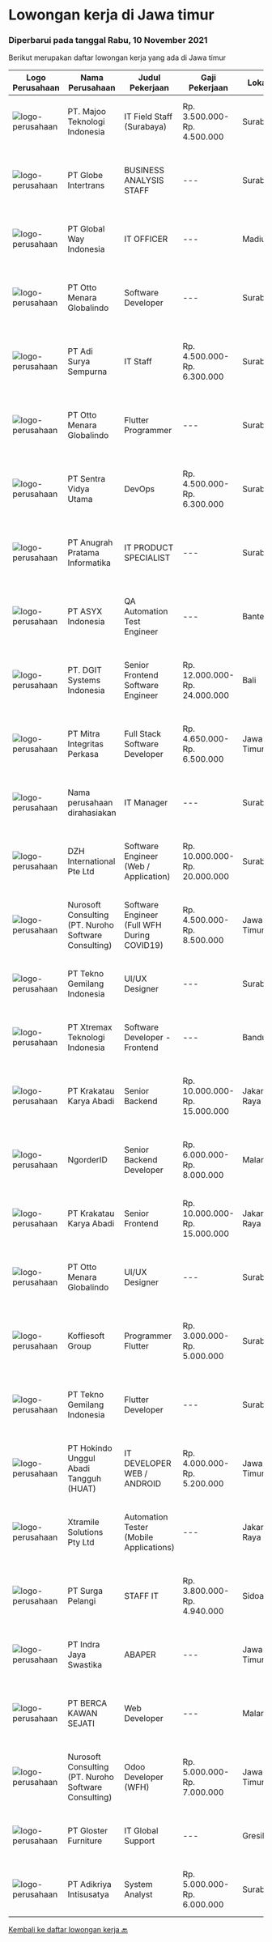 
  # Lowongan kerja di Jawa timur

  ### Diperbarui pada tanggal Rabu, 10 November 2021

  Berikut merupakan daftar lowongan kerja yang ada di Jawa timur

  |Logo Perusahaan | Nama Perusahaan | Judul Pekerjaan | Gaji Pekerjaan | Lokasi | Deskripsi | Tanggal diunggah | Pranala |
  | -------------- | --------------- | --------------- | --------- | --------- | -------------- | ------- | ----------- |
  |![logo-perusahaan](https://image-service-cdn.seek.com.au/2a2c8a948d223cf92abbc34c9b4e6cee325386db/ee4dce1061f3f616224767ad58cb2fc751b8d2dc)|PT. Majoo Teknologi Indonesia|IT Field Staff (Surabaya)|Rp. 3.500.000-Rp. 4.500.000|Surabaya|Deskripsi Pekerjaan: Melakukan instalasi beserta pengaturan software dan hardware majoo. Memberikan edukasi (training) kepada staff / manager/ owner...|Selasa, 09 November 2021|https://www.jobstreet.co.id/id/job/it-field-staff-surabaya-3683848?token=0~17b17958-2601-4b82-aaa9-7dfae290c929&sectionRank=1&jobId=jobstreet-id-job-3683848|
|![logo-perusahaan](https://image-service-cdn.seek.com.au/1a3857c97a26239fac41ca5ab3768696c62ddc0a/ee4dce1061f3f616224767ad58cb2fc751b8d2dc)|PT Globe Intertrans|BUSINESS ANALYSIS STAFF|---|Surabaya|Kualifikasi: Usia Maks 35 Pendidikan D3/ S1 Sistem Informasi / Teknik Informatika Mempunyai pengalaman di bidang ERP &amp; Sistem Bisnis Analisis min...|Selasa, 09 November 2021|https://www.jobstreet.co.id/id/job/business-analysis-staff-3684060?token=0~17b17958-2601-4b82-aaa9-7dfae290c929&sectionRank=2&jobId=jobstreet-id-job-3684060|
|![logo-perusahaan](https://image-service-cdn.seek.com.au/a67106b5a42e8f1a3f2e8ea6f84b83e26b759a12/ee4dce1061f3f616224767ad58cb2fc751b8d2dc)|PT Global Way Indonesia|IT OFFICER|---|Madiun|Requirements: At least 2 years work experience in related field Bachelor degree in Informatic Engineering or Information System or related Has skill...|Minggu, 07 November 2021|https://www.jobstreet.co.id/id/job/it-officer-3666564?token=0~17b17958-2601-4b82-aaa9-7dfae290c929&sectionRank=3&jobId=jobstreet-id-job-3666564|
|![logo-perusahaan](https://image-service-cdn.seek.com.au/f315f0c605a36ea3a033e6abb5c67515d4b00ff5/ee4dce1061f3f616224767ad58cb2fc751b8d2dc)|PT Otto Menara Globalindo|Software Developer|---|Surabaya|Qualifications : Maximal 35 years old Candidate must possess at least Diploma, Bachelor's Degree, Bachelor's Degree in Engineering (Informatics),...|Selasa, 09 November 2021|https://www.jobstreet.co.id/id/job/software-developer-3667203?token=0~17b17958-2601-4b82-aaa9-7dfae290c929&sectionRank=4&jobId=jobstreet-id-job-3667203|
|![logo-perusahaan](https://image-service-cdn.seek.com.au/583003a04ef8b7095b13eb32d6aed3ff70bd5895/ee4dce1061f3f616224767ad58cb2fc751b8d2dc)|PT Adi Surya Sempurna|IT Staff|Rp. 4.500.000-Rp. 6.300.000|Surabaya|Usia maksimal 30 tahun Pendidikan D3/S1 Teknik Informatika Lancar melakukan pengolahan database Dapat melakukan pemrograman desktop maupun web...|Sabtu, 06 November 2021|https://www.jobstreet.co.id/id/job/it-staff-3681307?token=0~17b17958-2601-4b82-aaa9-7dfae290c929&sectionRank=5&jobId=jobstreet-id-job-3681307|
|![logo-perusahaan](https://image-service-cdn.seek.com.au/f315f0c605a36ea3a033e6abb5c67515d4b00ff5/ee4dce1061f3f616224767ad58cb2fc751b8d2dc)|PT Otto Menara Globalindo|Flutter Programmer|---|Surabaya|Mceasy merupakan penyedia solusi digital berbasis internet dan GPS untuk menjawab kebutuhan operasional logistik dan pelacakan lokasi kendaraan....|Selasa, 09 November 2021|https://www.jobstreet.co.id/id/job/flutter-programmer-3667545?token=0~17b17958-2601-4b82-aaa9-7dfae290c929&sectionRank=6&jobId=jobstreet-id-job-3667545|
|![logo-perusahaan](https://image-service-cdn.seek.com.au/89a4b4d8e6af0c01c230c2b1f638fbea996731cb/ee4dce1061f3f616224767ad58cb2fc751b8d2dc)|PT Sentra Vidya Utama|DevOps|Rp. 4.500.000-Rp. 6.300.000|Surabaya|Job Description: Melakukan Perawatan Sistem dan menjaga infrastruktur Membuat code agar sistem dapat berjalan secara otomatis Kualifikasi: Familiar...|Selasa, 09 November 2021|https://www.jobstreet.co.id/id/job/devops-3667370?token=0~17b17958-2601-4b82-aaa9-7dfae290c929&sectionRank=7&jobId=jobstreet-id-job-3667370|
|![logo-perusahaan](https://us.123rf.com/450wm/pavelstasevich/pavelstasevich1811/pavelstasevich181101027/112815900-stock-vector-no-image-available-icon-flat-vector.jpg?ver=6)|PT Anugrah Pratama Informatika|IT PRODUCT SPECIALIST|---|Surabaya|Kualifikasi : Usia maksimal 35 tahun Pendidikan minimal D3/sederajat Diutamakan memiliki pengalaman IT Product Specialist selama minimal 1 tahun...|Minggu, 07 November 2021|https://www.jobstreet.co.id/id/job/it-product-specialist-3672813?token=0~17b17958-2601-4b82-aaa9-7dfae290c929&sectionRank=8&jobId=jobstreet-id-job-3672813|
|![logo-perusahaan](https://image-service-cdn.seek.com.au/3f02a3a610a149a1539e2dc04b04464c8c6b5745/ee4dce1061f3f616224767ad58cb2fc751b8d2dc)|PT ASYX Indonesia|QA Automation Test Engineer|---|Banten|The QA automation test engineer designs automated tests to validate the functionality of web and mobile applications. The QA automation test engineer...|Selasa, 09 November 2021|https://www.jobstreet.co.id/id/job/qa-automation-test-engineer-3683533?token=0~17b17958-2601-4b82-aaa9-7dfae290c929&sectionRank=9&jobId=jobstreet-id-job-3683533|
|![logo-perusahaan](https://image-service-cdn.seek.com.au/e1681d73e68b1b74b5b5136363b820dd70a250df/ee4dce1061f3f616224767ad58cb2fc751b8d2dc)|PT. DGIT Systems Indonesia|Senior Frontend Software Engineer|Rp. 12.000.000-Rp. 24.000.000|Bali|We are looking for talented developers to join an experienced team of front-end engineers working on our flagship product Telflow, a multi-award...|Selasa, 09 November 2021|https://www.jobstreet.co.id/id/job/senior-frontend-software-engineer-3668034?token=0~17b17958-2601-4b82-aaa9-7dfae290c929&sectionRank=10&jobId=jobstreet-id-job-3668034|
|![logo-perusahaan](https://image-service-cdn.seek.com.au/a0deea3fafee0f59426704896e6fba5ea07f70ef/ee4dce1061f3f616224767ad58cb2fc751b8d2dc)|PT Mitra Integritas Perkasa|Full Stack Software Developer|Rp. 4.650.000-Rp. 6.500.000|Jawa Timur|Kami mengajak anda Software Developer untuk bergabung dalam misi mengubah Indonesia bit by bitYour Jobs :– Creating Proof of Concept product from idea...|Selasa, 09 November 2021|https://www.jobstreet.co.id/id/job/full-stack-software-developer-3667603?token=0~17b17958-2601-4b82-aaa9-7dfae290c929&sectionRank=11&jobId=jobstreet-id-job-3667603|
|![logo-perusahaan](https://us.123rf.com/450wm/pavelstasevich/pavelstasevich1811/pavelstasevich181101027/112815900-stock-vector-no-image-available-icon-flat-vector.jpg?ver=6)|Nama perusahaan dirahasiakan|IT Manager|---|Surabaya|Mengatur strategi, menjamin availabilitas software, hardware, sistem, dan jaringan, serta memastikan interkoneksi antar sistem untuk meningkatkan...|Jumat, 05 November 2021|https://www.jobstreet.co.id/id/job/it-manager-3680427?token=0~17b17958-2601-4b82-aaa9-7dfae290c929&sectionRank=12&jobId=jobstreet-id-job-3680427|
|![logo-perusahaan](https://image-service-cdn.seek.com.au/9c0d3d90df11a09229e3b15739176904db3ebbe7/ee4dce1061f3f616224767ad58cb2fc751b8d2dc)|DZH International Pte Ltd|Software Engineer (Web / Application)|Rp. 10.000.000-Rp. 20.000.000|Surabaya|Job DescriptionOur company provides advance equity trading systems to majority of the financial broking firms in Singapore &amp; Malaysia. Our clients...|Selasa, 09 November 2021|https://www.jobstreet.co.id/id/job/software-engineer-web-application-8983491/origin/sg?token=0~17b17958-2601-4b82-aaa9-7dfae290c929&sectionRank=13&jobId=jobstreet-sg-job-8983491|
|![logo-perusahaan](https://image-service-cdn.seek.com.au/80d9f9357b1a2e56b4a86927c47c40f644df9ce9/ee4dce1061f3f616224767ad58cb2fc751b8d2dc)|Nurosoft Consulting (PT. Nuroho Software Consulting)|Software Engineer (Full WFH During COVID19)|Rp. 4.500.000-Rp. 8.500.000|Jawa Timur|Requirement: Candidate must possess at least Bachelor's Degree in Engineering (Computer/Telecommunication), Computer Science/Information Technology or...|Senin, 08 November 2021|https://www.jobstreet.co.id/id/job/software-engineer-full-wfh-during-covid19-3683167?token=0~17b17958-2601-4b82-aaa9-7dfae290c929&sectionRank=14&jobId=jobstreet-id-job-3683167|
|![logo-perusahaan](https://image-service-cdn.seek.com.au/791b692ef1bceca5bae4c4b296253378b6837e7c/ee4dce1061f3f616224767ad58cb2fc751b8d2dc)|PT Tekno Gemilang Indonesia|UI/UX Designer|---|Surabaya|Requirements : Fresh graduate from Bachelor Degree/Diploma majoring in Design/IT Having basic knowledge and interested in UI/UX Designer/Product...|Senin, 08 November 2021|https://www.jobstreet.co.id/id/job/ui-ux-designer-3682280?token=0~17b17958-2601-4b82-aaa9-7dfae290c929&sectionRank=15&jobId=jobstreet-id-job-3682280|
|![logo-perusahaan](https://image-service-cdn.seek.com.au/ce74a79d8ea261e54cdae65dc8035221535675cf/ee4dce1061f3f616224767ad58cb2fc751b8d2dc)|PT Xtremax Teknologi Indonesia|Software Developer - Frontend|---|Bandung|As a Front-End Developer, you are entrusted with the mission of transforming our designs into interactive HTML. You will have to be brave enough to...|Selasa, 09 November 2021|https://www.jobstreet.co.id/id/job/software-developer-frontend-3683722?token=0~17b17958-2601-4b82-aaa9-7dfae290c929&sectionRank=16&jobId=jobstreet-id-job-3683722|
|![logo-perusahaan](https://image-service-cdn.seek.com.au/0f7dc57e1ffcc42efda4e322d5dda4397791f564/ee4dce1061f3f616224767ad58cb2fc751b8d2dc)|PT Krakatau Karya Abadi|Senior Backend|Rp. 10.000.000-Rp. 15.000.000|Jakarta Raya|Responsibilities :  Work with team members to understand business requirements and create data layers to support the frontend. Design and implement...|Selasa, 09 November 2021|https://www.jobstreet.co.id/id/job/senior-backend-3684221?token=0~17b17958-2601-4b82-aaa9-7dfae290c929&sectionRank=17&jobId=jobstreet-id-job-3684221|
|![logo-perusahaan](https://image-service-cdn.seek.com.au/b083fe23ab6d53f4625f1ecd7c545a4b74e8d544/ee4dce1061f3f616224767ad58cb2fc751b8d2dc)|NgorderID|Senior Backend Developer|Rp. 6.000.000-Rp. 8.000.000|Malang|Design, build and maintain scalable infrastructure for our existing and upcoming products Ability to write clean, maintainable and efficient code...|Selasa, 09 November 2021|https://www.jobstreet.co.id/id/job/senior-backend-developer-3667117?token=0~17b17958-2601-4b82-aaa9-7dfae290c929&sectionRank=18&jobId=jobstreet-id-job-3667117|
|![logo-perusahaan](https://image-service-cdn.seek.com.au/0f7dc57e1ffcc42efda4e322d5dda4397791f564/ee4dce1061f3f616224767ad58cb2fc751b8d2dc)|PT Krakatau Karya Abadi|Senior Frontend|Rp. 10.000.000-Rp. 15.000.000|Jakarta Raya|Responsibilities : You will be involved in multiple web development projects in one off full site builds. You will have experience with all aspects of...|Selasa, 09 November 2021|https://www.jobstreet.co.id/id/job/senior-frontend-3684181?token=0~17b17958-2601-4b82-aaa9-7dfae290c929&sectionRank=19&jobId=jobstreet-id-job-3684181|
|![logo-perusahaan](https://image-service-cdn.seek.com.au/f315f0c605a36ea3a033e6abb5c67515d4b00ff5/ee4dce1061f3f616224767ad58cb2fc751b8d2dc)|PT Otto Menara Globalindo|UI/UX Designer|---|Surabaya|PT Otto Menara Globalindo (Mceasy) merupakan penyedia solusi digital berbasis internet dan GPS untuk menjawab kebutuhan operasional logistik dan...|Senin, 08 November 2021|https://www.jobstreet.co.id/id/job/ui-ux-designer-3682203?token=0~17b17958-2601-4b82-aaa9-7dfae290c929&sectionRank=20&jobId=jobstreet-id-job-3682203|
|![logo-perusahaan](https://image-service-cdn.seek.com.au/00a9fbeb5ae99de6ca5168f38c8b48f5a2b179a1/ee4dce1061f3f616224767ad58cb2fc751b8d2dc)|Koffiesoft Group|Programmer Flutter|Rp. 3.000.000-Rp. 5.000.000|Surabaya|Kualifikasi: Pengalaman minimal 1 tahun menggunakan Flutter Memahami akses hardware smartphone seperti kamera, gps, fingerprint Memahami REST API...|Minggu, 07 November 2021|https://www.jobstreet.co.id/id/job/programmer-flutter-3672535?token=0~17b17958-2601-4b82-aaa9-7dfae290c929&sectionRank=21&jobId=jobstreet-id-job-3672535|
|![logo-perusahaan](https://image-service-cdn.seek.com.au/791b692ef1bceca5bae4c4b296253378b6837e7c/ee4dce1061f3f616224767ad58cb2fc751b8d2dc)|PT Tekno Gemilang Indonesia|Flutter Developer|---|Surabaya|Requirements :- Fresh graduate from Bachelor Degree/Diploma majoring in Informatics Engineering/Information System- Having basic knowledge and...|Senin, 08 November 2021|https://www.jobstreet.co.id/id/job/flutter-developer-3682328?token=0~17b17958-2601-4b82-aaa9-7dfae290c929&sectionRank=22&jobId=jobstreet-id-job-3682328|
|![logo-perusahaan](https://image-service-cdn.seek.com.au/f165970cc9509be46bf6873b5210c901113315e7/ee4dce1061f3f616224767ad58cb2fc751b8d2dc)|PT Hokindo Unggul Abadi Tangguh (HUAT)|IT DEVELOPER WEB / ANDROID|Rp. 4.000.000-Rp. 5.200.000|Jawa Timur|KUALIFIKASI : Menguasai LARAVEL, PHP Native &amp; PHP Framework. Menguasai API, JAVA, SQLite, Jquery (AJAX Library), Javasript. Menguasai FLUTTER...|Senin, 08 November 2021|https://www.jobstreet.co.id/id/job/it-developer-web-android-3681702?token=0~17b17958-2601-4b82-aaa9-7dfae290c929&sectionRank=23&jobId=jobstreet-id-job-3681702|
|![logo-perusahaan](https://image-service-cdn.seek.com.au/886dbb766c5bd832cea6f1bb5b5374b094ca8917/ee4dce1061f3f616224767ad58cb2fc751b8d2dc)|Xtramile Solutions Pty Ltd|Automation Tester (Mobile Applications)|---|Jakarta Raya|Innovative job opportunity offering a high salary package, attractive bonus remuneration and full remote working arrangement. This role will help...|Selasa, 09 November 2021|https://www.jobstreet.co.id/id/job/automation-tester-mobile-applications-3683694?token=0~17b17958-2601-4b82-aaa9-7dfae290c929&sectionRank=24&jobId=jobstreet-id-job-3683694|
|![logo-perusahaan](https://image-service-cdn.seek.com.au/26bed33423be840b28f684f24a0e972833e57534/ee4dce1061f3f616224767ad58cb2fc751b8d2dc)|PT Surga Pelangi|STAFF IT|Rp. 3.800.000-Rp. 4.940.000|Sidoarjo|DESKRIPSI PEKERJAAN : Melakukan Instalasi Software sesuai standard aplikasi yang berlaku di perusahaan Melakukan perjalanan dinas ke cabang untuk...|Kamis, 04 November 2021|https://www.jobstreet.co.id/id/job/staff-it-3679808?token=0~17b17958-2601-4b82-aaa9-7dfae290c929&sectionRank=25&jobId=jobstreet-id-job-3679808|
|![logo-perusahaan](https://image-service-cdn.seek.com.au/ed84d33ff324d4bfee3509202c54ba60cf76f3b9/ee4dce1061f3f616224767ad58cb2fc751b8d2dc)|PT Indra Jaya Swastika|ABAPER|---|Jawa Timur|Responsibilities: Design, develop and modify SAP custom programs, applications, report Collaborate with internal and external IT development,...|Senin, 08 November 2021|https://www.jobstreet.co.id/id/job/abaper-3681800?token=0~17b17958-2601-4b82-aaa9-7dfae290c929&sectionRank=26&jobId=jobstreet-id-job-3681800|
|![logo-perusahaan](https://image-service-cdn.seek.com.au/38dc72d8392bc65063dfd5f97065d2d7e5a2a224/ee4dce1061f3f616224767ad58cb2fc751b8d2dc)|PT BERCA KAWAN SEJATI|Web Developer|---|Malang|Mengembangkan aplikasi internal perusahaan Melakukan test integrasi sistem Mengembangkan aplikasi berbasis web Kualifikasi: S1 Teknik Informatika / S1...|Sabtu, 06 November 2021|https://www.jobstreet.co.id/id/job/web-developer-3665839?token=0~17b17958-2601-4b82-aaa9-7dfae290c929&sectionRank=27&jobId=jobstreet-id-job-3665839|
|![logo-perusahaan](https://image-service-cdn.seek.com.au/80d9f9357b1a2e56b4a86927c47c40f644df9ce9/ee4dce1061f3f616224767ad58cb2fc751b8d2dc)|Nurosoft Consulting (PT. Nuroho Software Consulting)|Odoo Developer (WFH)|Rp. 5.000.000-Rp. 7.000.000|Jawa Timur|Odoo Developer will be responsible for Odoo customizations and will work closely with Business Analyst to develop Odoo customization according to...|Senin, 08 November 2021|https://www.jobstreet.co.id/id/job/odoo-developer-wfh-3677074?token=0~17b17958-2601-4b82-aaa9-7dfae290c929&sectionRank=28&jobId=jobstreet-id-job-3677074|
|![logo-perusahaan](https://image-service-cdn.seek.com.au/cf95ef39f1e1ed4334d23fe809eedfd75c34ceb9/ee4dce1061f3f616224767ad58cb2fc751b8d2dc)|PT Gloster Furniture|IT Global Support|---|Gresik|IT Global Support Technician is responsible for troubleshooting technical issues support both locally and globally, provide end user feedback in a...|Rabu, 03 November 2021|https://www.jobstreet.co.id/id/job/it-global-support-3677433?token=0~17b17958-2601-4b82-aaa9-7dfae290c929&sectionRank=29&jobId=jobstreet-id-job-3677433|
|![logo-perusahaan](https://image-service-cdn.seek.com.au/dc3c7efc531632632597ff9563f0e11487d29e50/ee4dce1061f3f616224767ad58cb2fc751b8d2dc)|PT Adikriya Intisusatya|System Analyst|Rp. 5.000.000-Rp. 6.000.000|Surabaya|Kualifikasi yang dibutuhkan Memiliki pengalaman ± 3 tahun di bidang kerja yang sama Gelar sarjana di bidang sistem informasi manajemen, teknik...|Sabtu, 06 November 2021|https://www.jobstreet.co.id/id/job/system-analyst-3681239?token=0~17b17958-2601-4b82-aaa9-7dfae290c929&sectionRank=30&jobId=jobstreet-id-job-3681239|


  [Kembali ke daftar lowongan kerja 🔙](../README.md#daftar-lowongan-kerja)
  